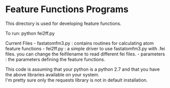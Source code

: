 # Feature Functions Programs

This directory is used for developing feature functions. 

To run:  python fei2ff.py

Current Files
     - fastatomfm3.py : contains routines for calculating atom feature functions
     - fei2ff.py : a simple driver to use fastatomfm3.py with .fei files. you can change the feifilename to read different fei files.
     - parameters : the parameters defining the feature functions.


 This code is assuming that your python is a python 2.7 and that you have the above libraries available on your system.  
 I'm pretty sure only the requests library is not in default installation.



